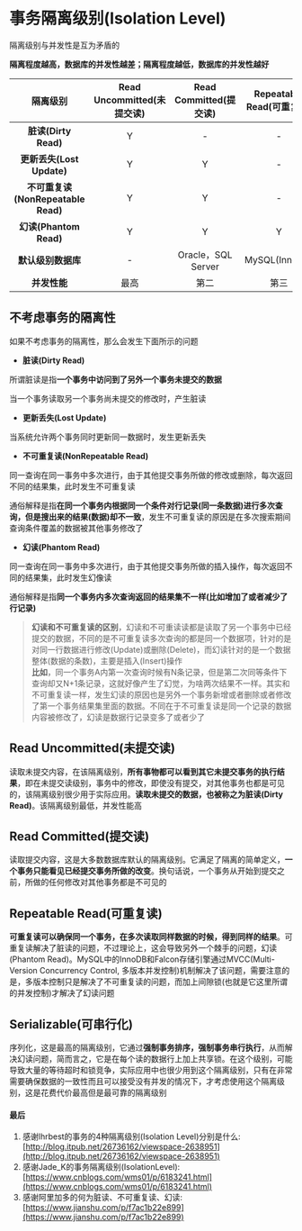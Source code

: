 # 事务隔离级别(Isolation Level)

隔离级别与并发性是互为矛盾的

**隔离程度越高，数据库的并发性越差；隔离程度越低，数据库的并发性越好**

|隔离级别|Read Uncommitted(未提交读)|Read Committed(提交读)|Repeatable Read(可重复读)|Serializable(可串行化)|
|:-: |:-: |:-: |:-: |:-: |
|**脏读(Dirty Read)** |Y |- |- |-
|**更新丢失(Lost Update)** |Y |Y |- |-
|**不可重复读(NonRepeatable Read)** |Y |Y |- |-
|**幻读(Phantom Read)** |Y |Y |Y |-
|**默认级别数据库** |- |Oracle，SQL Server |MySQL(InnoDB) |-
|**并发性能** |最高 |第二 |第三 |最低

## 不考虑事务的隔离性

如果不考虑事务的隔离性，那么会发生下面所示的问题

* **脏读(Dirty Read)**

所谓脏读是指**一个事务中访问到了另外一个事务未提交的数据**

当一个事务读取另一个事务尚未提交的修改时，产生脏读

* **更新丢失(Lost Update)**

当系统允许两个事务同时更新同一数据时，发生更新丢失

* **不可重复读(NonRepeatable Read)**

同一查询在同一事务中多次进行，由于其他提交事务所做的修改或删除，每次返回不同的结果集，此时发生不可重复读

通俗解释是指**在同一个事务内根据同一个条件对行记录(同一条数据)进行多次查询，但是搜出来的结果(数据)却不一致**，发生不可重复读的原因是在多次搜索期间查询条件覆盖的数据被其他事务修改了

* **幻读(Phantom Read)**

同一查询在同一事务中多次进行，由于其他提交事务所做的插入操作，每次返回不同的结果集，此时发生幻像读

通俗解释是指**同一个事务内多次查询返回的结果集不一样(比如增加了或者减少了行记录)**

> **幻读和不可重复读的区别**，幻读和不可重读读都是读取了另一个事务中已经提交的数据，不同的是不可重复读多次查询的都是同一个数据项，针对的是对同一行数据进行修改(Update)或删除(Delete)，而幻读针对的是一个数据整体(数据的条数)，主要是插入(Insert)操作  
> **比如**，同一个事务A内第一次查询时候有N条记录，但是第二次同等条件下查询却又N+1条记录，这就好像产生了幻觉，为啥两次结果不一样。其实和不可重复读一样，发生幻读的原因也是另外一个事务新增或者删除或者修改了第一个事务结果集里面的数据。不同在于不可重复读是同一个记录的数据内容被修改了，幻读是数据行记录变多了或者少了

## Read Uncommitted(未提交读)

读取未提交内容，在该隔离级别，**所有事物都可以看到其它未提交事务的执行结果**，即在未提交读级别，事务中的修改，即使没有提交，对其他事务也都是可见的，该隔离级别很少用于实际应用。**读取未提交的数据，也被称之为脏读(Dirty Read)**。该隔离级别最低，并发性能高

## Read Committed(提交读)

读取提交内容，这是大多数数据库默认的隔离级别。它满足了隔离的简单定义，**一个事务只能看见已经提交事务所做的改变**。换句话说，一个事务从开始到提交之前，所做的任何修改对其他事务都是不可见的

## Repeatable Read(可重复读)

**可重复读可以确保同一个事务，在多次读取同样数据的时候，得到同样的结果**。可重复读解决了脏读的问题，不过理论上，这会导致另外一个棘手的问题，幻读(Phantom Read)。MySQL中的InnoDB和Falcon存储引擎通过MVCC(Multi-Version Concurrency Control, 多版本并发控制)机制解决了该问题，需要注意的是，多版本控制只是解决了不可重复读的问题，而加上间隙锁(也就是它这里所谓的并发控制)才解决了幻读问题

## Serializable(可串行化)

序列化，这是最高的隔离级别，它通过**强制事务排序，强制事务串行执行**，从而解决幻读问题，简而言之，它是在每个读的数据行上加上共享锁。在这个级别，可能导致大量的等待超时和锁竞争，实际应用中也很少用到这个隔离级别，只有在非常需要确保数据的一致性而且可以接受没有并发的情况下，才考虑使用这个隔离级别，这是花费代价最高但是最可靠的隔离级别

#### 最后

1. 感谢lhrbest的事务的4种隔离级别(Isolation Level)分别是什么: [http://blog.itpub.net/26736162/viewspace-2638951](http://blog.itpub.net/26736162/viewspace-2638951)
2. 感谢Jade_K的事务隔离级别(IsolationLevel): [https://www.cnblogs.com/wms01/p/6183241.html](https://www.cnblogs.com/wms01/p/6183241.html)
3. 感谢阿里加多的何为脏读、不可重复读、幻读: [https://www.jianshu.com/p/f7ac1b22e899](https://www.jianshu.com/p/f7ac1b22e899)